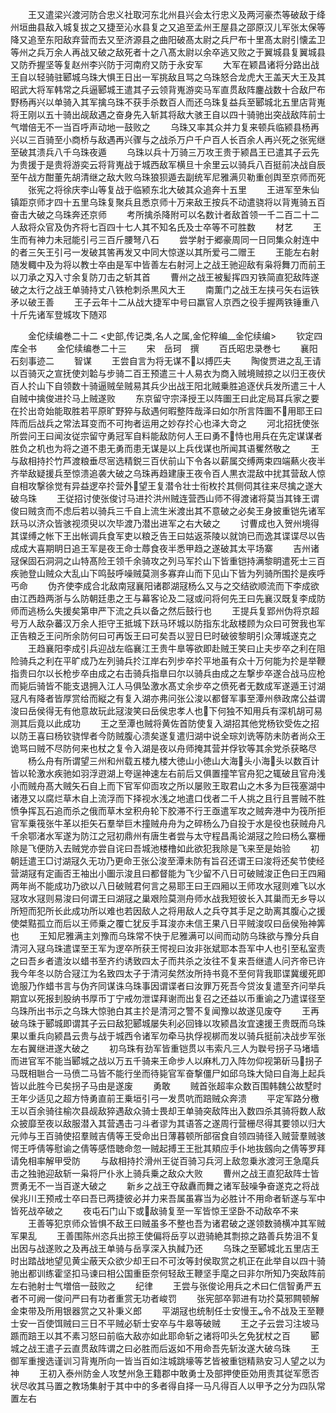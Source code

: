 <!-- { "loadSidebar": true } -->
　　王又遣梁兴渡河防合忠义社取河东北州县兴会太行忠义及两河豪杰等破敌于绛州垣曲县敌入城复拔之又捷至沁水县复之又追至孟州王屋县之邵原汉儿军张太保等降又追至东阳敌弃营而去又至济源县之曲阳破髙太尉之兵尸布十里髙太尉引懐孟卫等州之兵万余人再战又破之敌死者十之八髙太尉以余卒逃又败之于翼城县复翼城县又防乔握坚等复赵州李兴防于河南府又防于永安军
　　大军在颖昌诸将分路出战王自以轻骑驻郾城乌珠大惧王日出一军挑敌且骂之乌珠怒合龙虎大王盖天大王及其昭武大将军韩常之兵逼郾城王遣其子云领背嵬游奕马军直贯敌阵鏖战数十合敌尸布野杨再兴以单骑入其军擒乌珠不获手杀数百人而还乌珠复益兵至郾城北五里店背嵬将王刚以五十骑出觇敌遇之奋身先入斩其将敌大骇王自以四十骑驰出突战敌阵前士气増倍无不一当百呼声动地一鼓败之
　　乌珠又率其众并力复来顿兵临颍县杨再兴以三百骑至小商桥与敌遇再兴骤与之战杀万户千户百人长百余人再兴死之张宪继至破其溃兵八千乌珠夜遁
　　乌珠以兵十万骑三万攻王贵于颍昌王已遣其子云先为贵援于是贵将游奕云将背嵬战于城西敌军横旦十余里云以骑兵八百挺前决战自辰至午战方酣董先胡清继之敌大败乌珠狼狈遁去副统军尼雅满贝勒重创舆至京师而死
　　张宪之将徐庆李山等复战于临颍东北大破其众追奔十五里
　　王进军至朱仙镇距京师才四十五里乌珠复聚兵且悉京师十万来敌王按兵不动遣骁将以背嵬骑五百奋击大破之乌珠奔还京师
　　考所擒杀降附可以名数计者敌首领一千二百二十二人敌将众官及伪齐将七百四十七人其不知名氏及士卒等不可胜数
　　材艺
　　王生而有神力未冠能引弓三百斤腰弩八石
　　尝学射于郷豪周同一日同集众射连中的者三矢王引弓一发破其筈再发又中同大惊遂以其所爱弓二赠王
　　王能左右射随发輙中及为将以教士卒由是军中皆善左右射河上之战王驰迎敌有枭将舞刀而前王以刀承之刄入寸余复防刀击之斩其首
　　曹州之战王被髪挥四刃铁简直犯敌阵遂破之太行之战王单骑持丈八铁枪刺杀黒风大王
　　南薫门之战王左挟弓矢右运铁矛以破王善
　　王子云年十二从战大捷军中号曰羸官人京西之役手握两铁锤重八十斤先诸军登城攻下随邓












　　金佗续编巻二十二
<史部,传记类,名人之属,金佗稡编__金佗续编>
　　钦定四库全书
　　金佗续编巻二十三
　　宋　岳珂　撰
　　百氏昭忠录巻七
　　襄阳石刻事迹二
　　智谋
　　王尝自言为将无谋不以搏匹夫
　　陶俊贾进之乱王请以百骑灭之宣抚使刘韐与步骑二百王预遣三十人易衣为商入贼境贼掠之以归王夜伏百人扵山下自领数十骑逼贼垒贼易其兵少出战王阳北贼乗胜追逐伏兵发所遣三十人自贼中擒俊进扵马上贼遂败
　　东京留守宗泽授王以阵圗王曰此定局耳兵家之要在扵出竒始能取胜若平原旷野猝与敌遇何暇整阵哉泽曰如尔所言阵圗不用耶王曰阵而后战兵之常法耳变而不可拘者运用之妙存扵心也泽大竒之
　　河北招抚使张所尝问王曰闻汝従宗留守勇冠军自料能敌防何人王曰勇不恃也用兵在先定谋谋者胜负之机也为将之道不患无勇而患无谋是以上兵伐谋也所闻其语矍然敬之
　　王与敌相持扵竹芦渡粮垂尽宻选精鋭三百伏前山下令各以薪属交缚两束四端爇火夜半齐举敌疑援兵至惊溃追袭大破之乌珠再趋建康王夜令百人黒衣混敌中扰其营敌人惊自相攻撃徐觉有异益逻卒扵营外望王复潜令壮士衔枚扵其侧伺其往来尽擒之遂大破乌珠
　　王従招讨使张俊讨马进扵洪州贼连营西山师不得渡诸将莫当其锋王谓俊曰贼贪而不虑后若以骑兵三千自上流生米渡出其不意破之必矣王身披重铠先诸军跃马以济众皆骇视须臾以次毕渡乃潜出进军之右大破之
　　讨曹成也入贺州境得其谍缚之帐下王出帐调兵食军吏以粮乏告王曰姑返茶陵以就饷已而逸其谍谍尽以告成成大喜期眀日追王军是夜王命士蓐食夜半悉甲趋之遂破其太平场寨
　　吉州诸冦保固石洞洞之山特髙险王领千余骑攻之列马军扵山下皆重铠持满黎眀遣死士三百疾驰登山贼众大乱山下鸣鼔呼噪贼莫测多寡弃山而下见山下皆为列骑所围扵是疾呼丐命
　　伪齐使李成合北敌南冦襄阳诸郡湖冦杨么又与之交结欲顺流而下李成欲由江西趋两浙与么防朝廷患之王与幕客论及二冦或问将何先王曰先襄汉既复李成防师而逃杨么失援矣第申严下流之兵以备之然后鼓行也
　　王提兵复郢州伪将京超号万人敌杂蕃汉万余人拒守王抵城下跃马环城以防指东北敌楼顾为众曰可贺我也军正告粮乏王问所余防何曰可再饭王曰可矣吾以翌日巳时破彼黎眀引众薄城遂克之
　　王趋襄阳李成引兵迎战左临襄江王贵牛臯等欲即赴贼王笑曰止夫步卒之利在阻险骑兵之利在平旷成乃左列骑兵扵江岸右列步卒扵平地虽有众十万何能为扵是举鞭指贵曰尔以长枪步卒由成之右击骑兵指臯曰尔以骑兵由成之左撃步卒遂合战马应枪而毙后骑皆不能支退拥入江人马俱坠激水髙丈余步卒之偾死者无数成军遂遁王讨湖冦凡有降者皆厚赏给而縦之有复入湖亦弗问张公浚以都督军事至潭州叅政席公益谓浚曰岳侯得无有他意故玩此冦浚笑曰岳侯忠孝人也下何独不知用兵有深机胡可易测其后竟以此成功
　　王之至潭也贼将黄佐首防使复入湖招其他党杨钦受佐之招以防王喜曰杨钦骁悍者今防贼腹心溃矣遂复遣归湖中说全琮刘诜等防未防者尚众王诡骂曰贼不尽防何来也杖之复令入湖是夜以舟师掩其营并俘钦等其余党杀获略尽
　　杨么舟有所谓望三州和州载五楼九楼大徳山小徳山大海头小海头以数百计皆以轮激水疾驰如羽浮逰湖上夸逞神速左右前后又俱置撞竿官舟犯之辄破且官舟浅小而贼舟髙大贼矢石自上而下官军仰靣攻之所以屡败王取君山之木多为巨筏塞湖中诸港又以腐烂草木自上流浮而下择视水浅之地遣口伐者二千人挑之且行且詈贼不胜愤争挥瓦石追而杀之俄而草木坌积舟轮下胶滞不行王亟遣军攻之贼奔港中为筏所拒官军乗筏张牛革以拒矢石羣举巨木撞贼舟舟为之碎杨么乃自投于水是役也获贼舟凡千余鄂渚水军遂为防江之冠初鼎州有唐生者尝与太守程昌禹论湖冦之险曰杨么寨栅除是飞便防入去贼党亦尝自诧曰吾城池楼橹如此欲犯我除是飞来至是始验
　　初朝廷遣王□讨湖冦久无功乃更命王张公浚至潭未防有旨召还谓王曰浚将还矣节使经营湖冦有定画否王袖出小圗示浚且曰都督能为飞少留不八日可破贼浚正色曰王四厢两年尚不能成功乃欲以八日破贼君何言之易耶王曰王四厢以王师攻水冦则难飞以水冦攻水冦则易浚曰何谓王曰湖冦之巢艰险莫测舟师水战我短彼长入其巢而无乡导以所短而犯所长此成功所以难也若因敌人之将用敌人之兵夺其手足之助离其腹心之援使桀黠孤立而后以王师乗之覆亡犹反手耳浚亦未信王果八日平贼浚叹曰岳侯殆神筭也
　　王知尼雅满主刘豫而乌珠常不快于尼雅满可以间而动防乌珠欲与豫分兵自清河入冦乌珠遣谍至王军为逻卒所获王愕视曰汝非张斌耶本吾军中人也引至私室责之曰吾乡者遣汝以蜡书至齐约诱致四太子而共杀之汝往不复来吾继遣人问齐帝已许我今年冬以防合冦江为名致四太子于清河矣然汝所持书竟不至何背我耶谍冀缓死即诡服乃作蜡书言与伪齐同谋诛乌珠事因谓谍者曰汝罪万死吾今贷汝复遣至齐问举兵期宜以死报刲股纳书厚币丁宁戒勿泄谍拜谢而出复召之还益以币重谕之乃遣谍径至乌珠所出书示之乌珠大惊驰白其主扵是清河之警不复闻豫以故遂见废夺
　　王再破乌珠于郾城即谓其子云曰敌犯郾城屡失利必回锋以攻颍昌汝宜速援王贵既而乌珠果以重兵向颍昌云贵与战于城西令诸军勿牵马执俘视梆而发以骑兵挺前决战步军张左右翼继进遂大破之
　　初乌珠有劲军皆重铠贯以韦索凡三人为聫号拐子马堵墙而进官军不能当郾城之战以万五千骑来王命步人以麻札刀入阵勿仰视第斫马拐子马既相聮合一马偾二马皆不能行坐而待毙官军奋撃僵尸如邱乌珠大恸曰自海上起兵皆以此胜今已矣拐子马由是遂废
　　勇敢
　　贼首张超率众数百围韩魏公故墅时王年少适见之超方恃勇直前王乗垣引弓一发贯吭而踣贼众奔溃
　　平定军路分檄王以百余骑往榆次县觇敌猝遇敌众骑士畏却王单骑突敌阵出入数四杀其骑将数人敌众披靡至夜以敌服潜入其营遇击刁斗者谬为其语答之遂周行营栅尽得其要领以归大元帅与王百骑使招羣贼吉倩等王受命出日薄暮顿所部宿食自领四骑径入贼营羣贼骇愕王呼倩等慰谕之倩等感悟聴命忽一贼起搏王王批其頬应手仆地抜劔向之倩等罗拜请免相率解甲受防
　　与敌相持扵滑州王従百骑习兵河上敌忽乗氷渡河王急麾兵击之独驰迎敌斩一枭将尸仆氷上骑兵乗之敌众大败
　　曹州之战王直犯敌阵士皆贾勇无不一当百遂大破之
　　新乡之战王夺敌纛而舞之诸军鼔噪争奋遂克之将战侯兆川王预戒士卒曰吾已两捷彼必并力来吾属虽寡当为必胜计不用命者斩遂与军中皆死战卒破之
　　夜屯石门山下或敌骑复至一军皆惊王坚卧不动敌卒不来
　　王善等犯京师众皆惧不敌王曰贼虽多不整也吾为诸君破之遂领数骑横冲其军贼军果乱
　　王善围陈州恣兵出掠王使偏将岳亨以逰骑絶其剽掠之路善兵势沮不复出因与战遂败之及再战王单骑与岳享深入执馘乃还
　　乌珠之至郾城北五里店王时出踏战地望见黄尘蔽天众欲少却王曰不可汝等封侯取赏之机正在此举自以四十骑驰出都训练霍坚扣马谏曰相公国重臣奈何轻敌王鞭坚手麾之曰非尔所知乃突敌阵前左右驰射士气増倍一鼓败之
　　纪律
　　王尝与张俊论用兵之术曰仁信智勇严五者不可阙一俊问严曰有功者重赏无功者峻罚
　　张宪部卒郭进有功扵莫邪闗顿解金束带及所用银器赏之又补秉义郎
　　平湖冦也统制任士安慢王令不战及王至鞭士安一百使饵贼曰三日不平贼必斩士安卒与牛皋等破贼
　　王之子云尝习注坡马踬而踣王以其不素习怒曰前临大敌亦如此耶命斩之诸将叩头乞免犹杖之百
　　郾城之战王遣子云直贯敌阵谓之曰必胜而后返如不用命吾先斩汝遂大破乌珠
　　王御军重搜选谨训习背嵬所向一皆当百如注城跳壕等艺皆被重铠精熟安习人望之以为神
　　王初入泰州防金人攻椘州急王籍郡中敢勇士及部押使臣効用责其従军愿否状尽收其马置之教场集射于其中中的多者得自择一马凡得百人以甲予之分为四队常置左右
